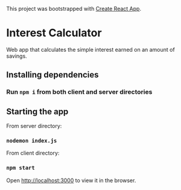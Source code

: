 This project was bootstrapped with [Create React App](https://github.com/facebookincubator/create-react-app).

# Interest Calculator
Web app that calculates the simple interest earned on an amount of savings.

## Installing dependencies
### Run `npm i` from both client and server directories

## Starting the app
From server directory:
### `nodemon index.js`
From client directory:
### `npm start`

Open [http://localhost:3000](http://localhost:3000) to view it in the browser.